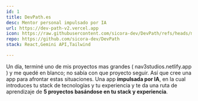 ```yaml
---
id: 1
title: DevPath.es
desc: Mentor personal impulsado por IA
url: https://dev-path-v2.vercel.app
icon: https://raw.githubusercontent.com/sicora-dev/DevPath/refs/heads/main/public/stars.svg
repo: https://github.com/sicora-dev/DevPath
stack: React,Gemini API,Tailwind

---
```


Un día, terminé uno de mis proyectos mas grandes ( nav3studios.netlify.app ) y me quedé en blanco; no sabía con que proyecto seguir. Así que cree una app para afrontar estas situaciones.
Una app **impulsada por IA**, en la cual introduces tu stack de tecnologías y tu experiencia y te da una ruta de aprendizaje de **5 proyectos basándose en tu stack y experiencia**.